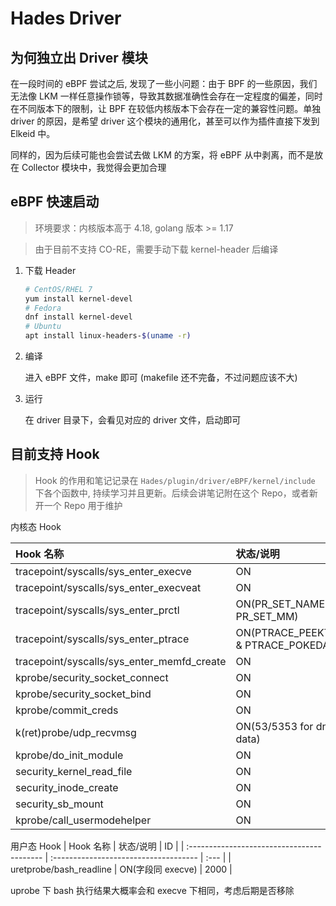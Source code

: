 # Hades Driver

## 为何独立出 Driver 模块

在一段时间的 eBPF 尝试之后, 发现了一些小问题：由于 BPF 的一些原因，我们无法像 LKM 一样任意操作锁等，导致其数据准确性会存在一定程度的偏差，同时在不同版本下的限制，让 BPF 在较低内核版本下会存在一定的兼容性问题。单独 driver 的原因，是希望 driver 这个模块的通用化，甚至可以作为插件直接下发到 Elkeid 中。

同样的，因为后续可能也会尝试去做 LKM 的方案，将 eBPF 从中剥离，而不是放在 Collector 模块中，我觉得会更加合理

## eBPF 快速启动

> 环境要求：内核版本高于 4.18, golang 版本 >= 1.17

> 由于目前不支持 CO-RE，需要手动下载 kernel-header 后编译

1. 下载 Header

   ```bash
   # CentOS/RHEL 7
   yum install kernel-devel
   # Fedora
   dnf install kernel-devel
   # Ubuntu
   apt install linux-headers-$(uname -r)
   ```

2. 编译

   进入 eBPF 文件，make 即可
   (makefile 还不完备，不过问题应该不大)

3. 运行

   在 driver 目录下，会看见对应的 driver 文件，启动即可

## 目前支持 Hook

> Hook 的作用和笔记记录在 `Hades/plugin/driver/eBPF/kernel/include` 下各个函数中, 持续学习并且更新。后续会讲笔记附在这个 Repo，或者新开一个 Repo 用于维护

内核态 Hook

| Hook 名称                                  | 状态/说明                             | ID   |
| :----------------------------------------- | :------------------------------------ | :--- |
| tracepoint/syscalls/sys_enter_execve       | ON                                    | 700  |
| tracepoint/syscalls/sys_enter_execveat     | ON                                    | 698  |
| tracepoint/syscalls/sys_enter_prctl        | ON(PR_SET_NAME & PR_SET_MM)           | 200  |
| tracepoint/syscalls/sys_enter_ptrace       | ON(PTRACE_PEEKTEXT & PTRACE_POKEDATA) | 164  |
| tracepoint/syscalls/sys_enter_memfd_create | ON                                    | 614  |
| kprobe/security_socket_connect             | ON                                    | 1022 |
| kprobe/security_socket_bind                | ON                                    | 1024 |
| kprobe/commit_creds                        | ON                                    | 1011 |
| k(ret)probe/udp_recvmsg                    | ON(53/5353 for dns data)              | 1025 |
| kprobe/do_init_module                      | ON                                    | 1026 |
| security_kernel_read_file                  | ON                                    | 1027 |
| security_inode_create                      | ON                                    | 1028 |
| security_sb_mount                          | ON                                    | 1029 |
| kprobe/call_usermodehelper                 | ON                                    | 1030 |

用户态 Hook
| Hook 名称 | 状态/说明 | ID |
| :----------------------------------------- | :------------------------------------ | :--- |
| uretprobe/bash_readline | ON(字段同 execve) | 2000 |

uprobe 下 bash 执行结果大概率会和 execve 下相同，考虑后期是否移除
